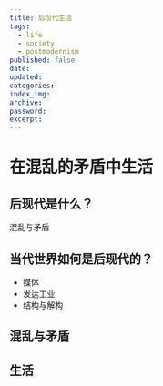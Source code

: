 ```yaml
---
title: 后现代生活
tags:
  - life
  - society
  - postmodernism
published: false
date: 
updated: 
categories: 
index_img: 
archive: 
password: 
excerpt:
---
```

<!-- TODO: not finished -->
# 在混乱的矛盾中生活

## 后现代是什么？
混乱与矛盾
## 当代世界如何是后现代的？

- 媒体
- 发达工业
- 结构与解构

## 混乱与矛盾

## 生活